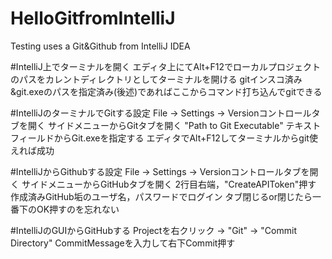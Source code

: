 # HelloGitfromIntelliJ
Testing uses a Git&amp;Github from IntelliJ IDEA

#IntelliJ上でターミナルを開く
エディタ上にてAlt+F12でローカルプロジェクトのパスをカレントディレクトリとしてターミナルを開ける
gitインスコ済み&amp;git.exeのパスを指定済み(後述)であればここからコマンド打ち込んでgitできる

#IntelliJのターミナルでGitする設定
File -> Settings -> Versionコントロールタブを開く
サイドメニューからGitタブを開く
"Path to Git Executable" テキストフィールドからGit.exeを指定する
エディタでAlt+F12してターミナルからgit使えれば成功

#IntelliJからGithubする設定
File -> Settings -> Versionコントロールタブを開く
サイドメニューからGitHubタブを開く
2行目右端，"CreateAPIToken"押す
作成済みGitHub垢のユーザ名，パスワードでログイン
タブ閉じるor閉じたら一番下のOK押すのを忘れない

#IntelliJのGUIからGitHubする
Projectを右クリック -> "Git" -> "Commit Directory"
CommitMessageを入力して右下Commit押す





